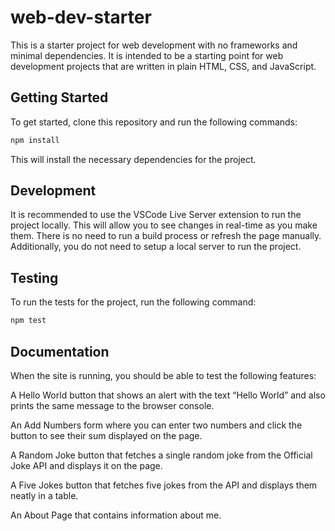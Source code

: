 # web-dev-starter

This is a starter project for web development with no frameworks and minimal
dependencies. It is intended to be a starting point for web development projects
that are written in plain HTML, CSS, and JavaScript.

## Getting Started

To get started, clone this repository and run the following commands:

```bash
npm install
```
This will install the necessary dependencies for the project.

## Development

It is recommended to use the VSCode Live Server extension to run the project
locally. This will allow you to see changes in real-time as you make them. There
is no need to run a build process or refresh the page manually. Additionally,
you do not need to setup a local server to run the project.

## Testing

To run the tests for the project, run the following command:

```bash
npm test
```

## Documentation

When the site is running, you should be able to test the following features:

A Hello World button that shows an alert with the text “Hello World” and also prints the same message to the browser console.

An Add Numbers form where you can enter two numbers and click the button to see their sum displayed on the page.

A Random Joke button that fetches a single random joke from the Official Joke API and displays it on the page.

A Five Jokes button that fetches five jokes from the API and displays them neatly in a table.

An About Page that contains information about me.
